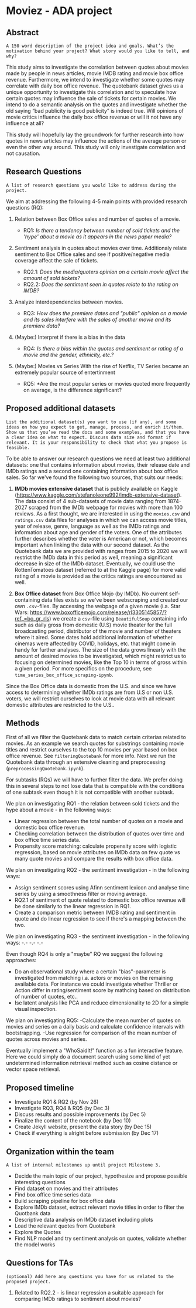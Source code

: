 # Moviez - ADA project

## Abstract

```A 150 word description of the project idea and goals. What’s the motivation behind your project? What story would you like to tell, and why?```

This study aims to investigate the correlation between quotes about movies made by people in news articles, movie IMDB rating and movie box office revenue. Furthermore, we intend to investigate whether some quotes may correlate with daily box office revenue. The quotebank dataset gives us a unique opportunity to investigate this correlation and to speculate how certain quotes may influence the sale of tickets for certain movies. We intend to do a semantic analysis on the quotes and investigate whether the old saying “bad publicity is good publicity” is indeed true. Will opinions of movie critics influence the daily box office revenue or will it not have any influence at all?

This study will hopefully lay the groundwork for further research into how quotes in news articles may influence the actions of the average person or even the other way around. This study will only investigate correlation and not causation.


## Research Questions

```A list of research questions you would like to address during the project.```

We aim at addressing the following 4-5 main points with provided research questions (RQ):

1) Relation between Box Office sales and number of quotes of a movie.
	- RQ1: *Is there a tendency between number of sold tickets and the 'hype' about a movie as it appears in the news paper media?*
	
2) Sentiment analysis in quotes about movies over time. Additionaly relate sentiment to Box Office sales and see if positive/negative media coverage affect the sale of tickets.
	- RQ2.1: *Does the media/quoters opinion on a certain movie affect the amount of sold tickets?*
	- RQ2.2: *Does the sentiment seen in quotes relate to the rating on IMDB?*
	
3) Analyze interdependencies between movies.
	- RQ3: *How does the premiere dates and "public" opinion on a movie and its sales interfere with the sales of another movie and its premiere data?*

4) (Maybe:) Interpret if there is a bias in the data
	- RQ4: *Is there a bias within the quotes and sentiment or rating of a movie and the gender, ethnicity, etc.?*

5) (Maybe:) Movies vs Series With the rise of Netflix, TV Series became an extremely popular source of entertinment
	- RQ5: *Are the most popular series or movies quoted more frequently on average, is the difference significant? 
	

## Proposed additional datasets

```List the additional dataset(s) you want to use (if any), and some ideas on how you expect to get, manage, process, and enrich it/them. Show us that you’ve read the docs and some examples, and that you have a clear idea on what to expect. Discuss data size and format if relevant. It is your responsibility to check that what you propose is feasible.```

To be able to answer our research questions we need at least two additional datasets: one that contains information about movies, their release date and IMDb ratings 
and a second one containing information about box office sales. So far we've found the following two sources, that suits our needs:

1) **IMDb movies extensive dataset** that is publicly available on Kaggle (https://www.kaggle.com/stefanoleone992/imdb-extensive-dataset). The data consist of 4 sub-datasets of movie data ranging from 1874-2027 scraped from the IMDb webpage for movies with more than 100 reviews. As a first thought, we are interested in using the `movies.csv` and `ratings.csv` data files for analyses in which we can access movie titles, year of release, genre, language as well as the IMDb ratings and information about age and gender of the voters. One of the attributes further describes whether the voter is American or not, which becomes important when linking the data with our second dataset. As the Quotebank data we are provided with ranges from 2015 to 2020 we will restrict the IMDb data in this period as well, meaning a significant decrease in size of the IMDb dataset. Eventually, we could use the RottenTomatoes dataset (referred to at the Kaggle page) for more valid rating of a movie is provided as the critics ratings are encountered as well.


2) **Box Office dataset** from Box Office Mojo (by IMDb). No current self-containing data files exists so we've been webscraping and created our own `.csv`-files. By accessing the webpage of a given movie (i.a. Star Wars: https://www.boxofficemojo.com/release/rl3305145857/?ref_=bo_gr_rls) we create a `csv`-file using `BeautifulSoup` containing info such as daily gross from domestic (U.S) movie theater for the full broadcasting period, distributor of the movie and number of theaters where it aired. Some dates hold additional information of whether cinemas were affected by COVID, holidays, etc. that might come in handy for further analyses. The size of the data grows linearly with the amount of desired movies to be investigated, which might restrict us to focusing on determined movies, like the Top 10 in terms of gross within a given period. For more specifics on the procedure, see `time_series_box_office_scraping-ipynb`.


Since the Box Office data is domestic from the U.S. and since we have access to determining whether IMDb ratings are from U.S or non U.S. voters, we will restrict ourselves to look at movie data with all relevant domestic attributes are restricted to the U.S..

## Methods

First of all we filter the Quotebank data to match certain criterias related to movies. As an example we search quotes for substrings containing movie titles and restrict ourselves to the top 10 movies per year based on box office revenue. See `filteringQuotebank` for more info. Next we run the Quotebank data through an extensive cleaning and preprocessing (`preprocessingQuotebank.ipynb`).

For subtasks (RQs) we will have to further filter the data. We prefer doing this in several steps to not lose data that is compatible with the conditions of one subtask even though it is not compatible with another subtask.

We plan on investigating RQ1 - the relation between sold tickets and the hype about a movie - in the following ways:
- Linear regression between the total number of quotes on a movie and domestic box office revenue.
- Checking correlation between the distribution of quotes over time and box office time series data.
- Propensity score matching: calculate propensity score with logistic regression, based on movie attributes on IMDb data on few quote vs many quote movies and compare the results with box office data.

We plan on investigating RQ2 - the sentiment investigation - in the following ways:
- Assign sentiment scores using Afinn sentiment lexicon and analyse time series by using a smoothness filter or moving average.
- RQ2.1 of sentiment of quote related to domestic box office revenue will be done similarly to the linear regression in RQ1.
- Create a comparison metric between IMDB rating and sentiment in quote and do linear regression to see if there's a mapping between the two.

We plan on investigating RQ3 - the sentiment investigation - in the following ways:
-.-
-.-
-.-

Even though RQ4 is only a "maybe" RQ we suggest the following approaches:
- Do an observational study where a certain "bias"-parameter is investigated from matching i.a. actors or movies on the remaining available data. For instance we could investigate whether Thriller or Action differ in rating/sentiment score by mathcing based on distribution of number of quotes, etc.. 
- Ise latent analysis like PCA and reduce dimensionality to 2D for a simple visual inspection.

We plan on investigating RQ5:
-Calculate the mean number of quotes on movies and series on a daily basis and calculate confidence intervals with bootstrapping.
-Use regression for comparison of the mean number of quotes across movies and series.


Eventually implement a "WhoSaidIt!" function as a fun interactive feature. Here we could simply do a document search using some kind of yet undetermined information retrrieval method such as cosine distance or vector space retrieval.
	

## Proposed timeline

- Investigate RQ1 & RQ2 (by Nov 26)
- Investigate RQ3, RQ4 & RQ5 (by Dec 3)
- Discuss results and possible improvements (by Dec 5)
- Finalize the content of the notebook (by Dec 10)
- Create Jekyll website, present the data story (by Dec 15)
- Check if everything is alright before submission (by Dec 17)


## Organization within the team
```A list of internal milestones up until project Milestone 3.```

- Decide the main topic of our project, hypothesize and propose possible interesting questions 
- Find dataset on movies and their attributes
- Find box office time series data
- Build scraping pipeline for box office data
- Explore IMDb dataset, extract relevant movie titles in order to filter the Quotbank data
- Descriptive data analysis on IMDb dataset including plots
- Load the relevant quotes from Quotebank
- Explore the Quotes
- Find NLP model and try sentiment analysis on quotes, validate whether the model works

## Questions for TAs 
```(optional) Add here any questions you have for us related to the proposed project.```

1) Related to RQ2.2 - is linear regression a suitable approach for comparing IMDb ratings to sentiment about movies?
